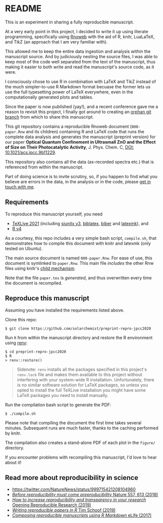 # README

This is an experiment in sharing a fully reproducible manuscript.

At a very early point in this project, I decided to write it up using
literate programming, specifically 
using [Rnoweb](https://www.stat.auckland.ac.nz/~ihaka/software/Rnoweb/Rnoweb-guide.pdf)
with the aid of R, knitr, LuaLaTeX, and TikZ
(an approach that I am very familiar with).

This allowed me to keep the entire data ingestion and analysis within the manuscript source.
And by judiciously nesting the source files, I was able to 
keep most of the code well separated from the text of the manuscript, thus making
it easier to both write and read the manuscript's source code, as it were.

I consciously chose to use R in combination with LaTeX and TikZ instead of the much 
simpler-to-use R Markdown format becuase the former lets us use the full
typesetting power of LaTeX everywhere, even in the computationally generated
plots and tables.

Since the paper is now published (yay!), and a recent conference gave me a reason
to revisit this project, I finally got around to creating an
[orphan git branch](https://stackoverflow.com/questions/19980631/what-is-git-checkout-orphan-used-for)
from which to share this manuscript.

This git repository contains a reproducible Rnoweb document (`000-paper.Rnw` and its children) 
containing R and LaTeX code that runs the complete data analysis and 
generates the manuscript (preprint version) for our paper
**Optical Quantum Confinement in Ultrasmall ZnO and the Effect of Size on Their Photocatalytic Activity**,
J. Phys. Chem. C, [DOI: 10.1021/acs.jpcc.9b11229](https://doi.org/10.1021/acs.jpcc.9b11229).

This repository also contains all the data (as-recorded spectra etc.) that is referenced from
within the manuscript.

Part of doing science is to invite scrutiny, so, if you happen to find what you believe are errors
in the data, in the analysis or in the code, 
please [get in touch with me](https://solarchemist.se/contact/).


## Requirements

To reproduce this manuscript yourself, you need

+ [TeXLive 2021](http://tug.org/texlive/)
  (including [siunitx v3](https://ctan.org/pkg/siunitx), 
  [biblatex](https://ctan.org/pkg/biblatex), 
  [biber](https://github.com/plk/biber) and 
  [latexmk](http://personal.psu.edu/jcc8/software/latexmk/)), and
+ [R v4](https://cran.r-project.org/)

As a courtesy, this repo includes a very simple bash script, `compile.sh`, that
demonstrates how to compile this document with knitr and latexmk (only tested on Ubuntu).

The main source document is named `000-paper.Rnw`. 
For ease of use, this document is symlinked to `paper.Rnw`.
This main file *includes* the other Rnw files using 
knitr's [child mechanism](https://bookdown.org/yihui/rmarkdown-cookbook/child-document.html).

Note that the file `paper.tex` is *generated*, and thus overwritten every
time the document is recompiled.


## Reproduce this manuscript

Assuming you have installed the requirements listed above.

Clone this repo:

```
$ git clone https://github.com/solarchemist/preprint-repro-jpcc2020
```

Run `R` from within the manuscript directory and restore the R environment
using [renv](https://rstudio.github.io/renv/articles/renv.html):

```
$ cd preprint-repro-jpcc2020
$ R
> renv::restore()
```

> Sidenote: `renv` installs all the packages specified in this project's `renv.lock` file and makes
them available to this project without interfering with your system-wide R installation.
> Unfortunately, there is no similar software solution for LaTeX packages,
so unless you opted to install the full TeXLive installation you might
have some LaTeX packages you need to install manually.

Run the compilation bash script to generate the PDF:

```
$ ./compile.sh
```

Please note that compiling the document the first time takes several minutes.
Subsequent runs are much faster, thanks to the caching performed by knitr.

The compilation also creates a stand-alone PDF of each plot in the `figure/` directory.

If you encounter problems with recompiling this manuscript, I'd love to hear about it!



## Read more about reproducibility in science

+ https://twitter.com/NatureNews/status/999715421208104960
+ [*Before reproducibility must come preproducibility* Nature 557, 613 (2018)](https://doi.org/10.1038/d41586-018-05256-0)
+ [*How to increase reproducibility and transparency in your research* Opening Reproducible Research (2019)](https://o2r.info/2019/02/04/write-reproducible-manuscripts-for-copernicus-publications-journals/)
+ [*Writing reproducible papers in R* Tim Schoof (2019)](https://www.timschoof.com/post/reproducible-papers-r/)
+ [*Composing reproducible manuscripts using R Markdown* eLife (2017)](https://elifesciences.org/labs/cad57bcf/composing-reproducible-manuscripts-using-r-markdown)
